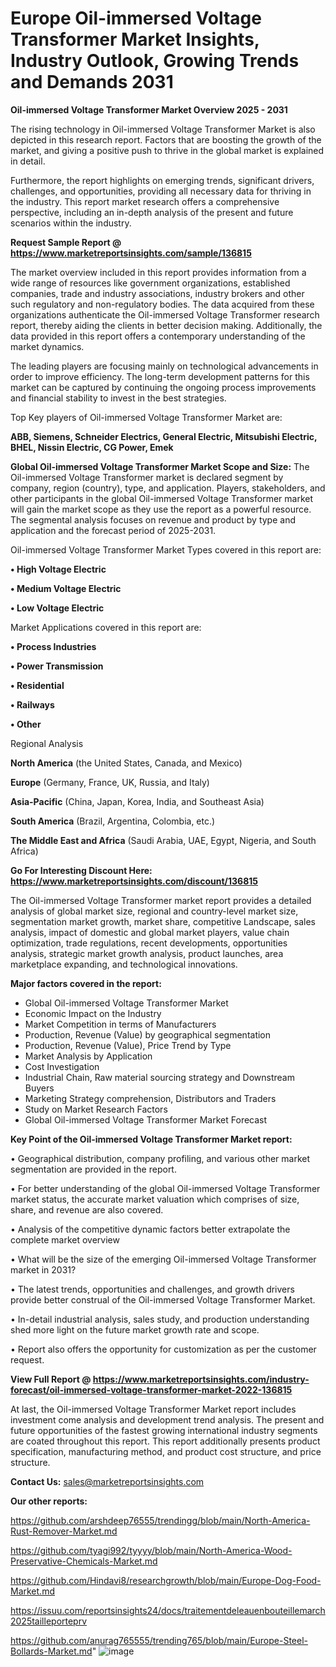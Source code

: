 # Europe Oil-immersed Voltage Transformer Market Insights, Industry Outlook, Growing Trends and Demands 2031

<Strong> Oil-immersed Voltage Transformer Market Overview 2025 - 2031</strong>

The rising technology in Oil-immersed Voltage Transformer Market is also depicted in this research report. Factors that are boosting the growth of the market, and giving a positive push to thrive in the global market is explained in detail.

Furthermore, the report highlights on emerging trends, significant drivers, challenges, and opportunities, providing all necessary data for thriving in the industry. This report market research offers a comprehensive perspective, including an in-depth analysis of the present and future scenarios within the industry.

<strong>Request Sample Report @ <a href=https://www.marketreportsinsights.com/sample/136815>https://www.marketreportsinsights.com/sample/136815</a></strong>

The market overview included in this report provides information from a wide range of resources like government organizations, established companies, trade and industry associations, industry brokers and other such regulatory and non-regulatory bodies. The data acquired from these organizations authenticate the Oil-immersed Voltage Transformer research report, thereby aiding the clients in better decision making. Additionally, the data provided in this report offers a contemporary understanding of the market dynamics.

The leading players are focusing mainly on technological advancements in order to improve efficiency. The long-term development patterns for this market can be captured by continuing the ongoing process improvements and financial stability to invest in the best strategies.

Top Key players of Oil-immersed Voltage Transformer Market are:

<strong>ABB, Siemens, Schneider Electrics, General Electric, Mitsubishi Electric, BHEL, Nissin Electric, CG Power, Emek</strong>

<strong><b>Global Oil-immersed Voltage Transformer Market Scope and Size:</b></strong>
The Oil-immersed Voltage Transformer market is declared segment by company, region (country), type, and application. Players, stakeholders, and other participants in the global Oil-immersed Voltage Transformer market will gain the market scope as they use the report as a powerful resource. The segmental analysis focuses on revenue and product by type and application and the forecast period of 2025-2031.

Oil-immersed Voltage Transformer Market Types covered in this report are:

<strong>• High Voltage Electric

• Medium Voltage Electric

• Low Voltage Electric</strong>

Market Applications covered in this report are:

<strong>• Process Industries

• Power Transmission

• Residential

• Railways

• Other</strong> 

Regional Analysis

<strong>North America</strong> (the United States, Canada, and Mexico)

<strong>Europe</strong> (Germany, France, UK, Russia, and Italy)

<strong>Asia-Pacific</strong> (China, Japan, Korea, India, and Southeast Asia)

<strong>South America</strong> (Brazil, Argentina, Colombia, etc.)

<strong>The Middle East and Africa</strong> (Saudi Arabia, UAE, Egypt, Nigeria, and South Africa)

<strong>Go For Interesting Discount Here: <a href=https://www.marketreportsinsights.com/discount/136815>https://www.marketreportsinsights.com/discount/136815</a></strong>

The Oil-immersed Voltage Transformer market report provides a detailed analysis of global market size, regional and country-level market size, segmentation market growth, market share, competitive Landscape, sales analysis, impact of domestic and global market players, value chain optimization, trade regulations, recent developments, opportunities analysis, strategic market growth analysis, product launches, area marketplace expanding, and technological innovations.

<strong><b>Major factors covered in the report:</b></strong>
<ul>
  <li>Global Oil-immersed Voltage Transformer Market </li>
  <li>Economic Impact on the Industry</li>
  <li>Market Competition in terms of Manufacturers</li>
  <li>Production, Revenue (Value) by geographical segmentation</li>
  <li>Production, Revenue (Value), Price Trend by Type</li>
  <li>Market Analysis by Application</li>
  <li>Cost Investigation</li>
  <li>Industrial Chain, Raw material sourcing strategy and Downstream Buyers</li>
  <li>Marketing Strategy comprehension, Distributors and Traders</li>
  <li>Study on Market Research Factors</li>
  <li>Global Oil-immersed Voltage Transformer Market Forecast</li>
</ul>

<strong><b>Key Point of the Oil-immersed Voltage Transformer Market report:</b></strong>

• Geographical distribution, company profiling, and various other market segmentation are provided in the report.

• For better understanding of the global Oil-immersed Voltage Transformer market status, the accurate market valuation which comprises of size, share, and revenue are also covered.

• Analysis of the competitive dynamic factors better extrapolate the complete market overview

• What will be the size of the emerging Oil-immersed Voltage Transformer market in 2031?

• The latest trends, opportunities and challenges, and growth drivers provide better construal of the Oil-immersed Voltage Transformer Market.

• In-detail industrial analysis, sales study, and production understanding shed more light on the future market growth rate and scope.

• Report also offers the opportunity for customization as per the customer request.

<strong><b>View Full Report @ <a href=https://www.marketreportsinsights.com/industry-forecast/oil-immersed-voltage-transformer-market-2022-136815>https://www.marketreportsinsights.com/industry-forecast/oil-immersed-voltage-transformer-market-2022-136815</a></b></strong>


At last, the Oil-immersed Voltage Transformer Market report includes investment come analysis and development trend analysis. The present and future opportunities of the fastest growing international industry segments are coated throughout this report. This report additionally presents product specification, manufacturing method, and product cost structure, and price structure.

<strong>Contact Us:</strong>
sales@marketreportsinsights.com

<strong>Our other reports:</strong>

<a href=https://github.com/arshdeep76555/trendingg/blob/main/North-America-Rust-Remover-Market.md>https://github.com/arshdeep76555/trendingg/blob/main/North-America-Rust-Remover-Market.md</a>

<a href=https://github.com/tyagi992/tyyyy/blob/main/North-America-Wood-Preservative-Chemicals-Market.md>https://github.com/tyagi992/tyyyy/blob/main/North-America-Wood-Preservative-Chemicals-Market.md</a>

<a href=https://github.com/Hindavi8/researchgrowth/blob/main/Europe-Dog-Food-Market.md>https://github.com/Hindavi8/researchgrowth/blob/main/Europe-Dog-Food-Market.md</a>

<a href=https://issuu.com/reportsinsights24/docs/traitementdeleauenbouteillemarch2025tailleporteprv>https://issuu.com/reportsinsights24/docs/traitementdeleauenbouteillemarch2025tailleporteprv</a>

<a href=https://github.com/anurag765555/trending765/blob/main/Europe-Steel-Bollards-Market.md>https://github.com/anurag765555/trending765/blob/main/Europe-Steel-Bollards-Market.md</a>"
![image](https://github.com/user-attachments/assets/5fad1961-c1a4-4e1b-a2fe-f25e2d536fdb)
